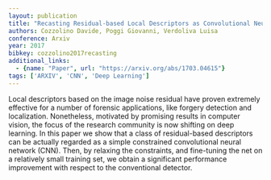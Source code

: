 ```yaml
---
layout: publication
title: "Recasting Residual-based Local Descriptors as Convolutional Neural Networks: an Application to Image Forgery Detection"
authors: Cozzolino Davide, Poggi Giovanni, Verdoliva Luisa
conference: Arxiv
year: 2017
bibkey: cozzolino2017recasting
additional_links:
  - {name: "Paper", url: "https://arxiv.org/abs/1703.04615"}
tags: ['ARXIV', 'CNN', 'Deep Learning']
---
```

Local descriptors based on the image noise residual have proven extremely effective for a number of forensic applications, like forgery detection and localization. Nonetheless, motivated by promising results in computer vision, the focus of the research community is now shifting on deep learning. In this paper we show that a class of residual-based descriptors can be actually regarded as a simple constrained convolutional neural network (CNN). Then, by relaxing the constraints, and fine-tuning the net on a relatively small training set, we obtain a significant performance improvement with respect to the conventional detector.